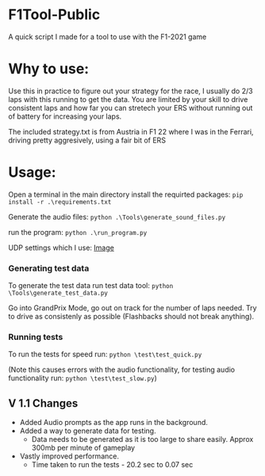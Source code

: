# F1Tool-Public
 A quick script I made for a tool to use with the F1-2021 game

# Why to use:
Use this in practice to figure out your strategy for the race, I usually do 2/3 laps with this running to get the data. You are limited by your skill to drive consistent laps and how far you can stretech your ERS without running out of battery for increasing your laps.

The included strategy.txt is from Austria in F1 22 where I was in the Ferrari, driving pretty aggresively, using a fair bit of ERS 

# Usage:
Open a terminal in the main directory
install the requirted packages: ```pip install -r .\requirements.txt```

Generate the audio files: ```python .\Tools\generate_sound_files.py```

run the program: ```python .\run_program.py```

UDP settings which I use: [Image](https://i.imgur.com/LcxEuwv.png)

### Generating test data
To generate the test data run test data tool: ```python \Tools\generate_test_data.py```

Go into GrandPrix Mode, go out on track for the number of laps needed. Try to drive as consistenly as possible (Flashbacks should not break anything).

### Running tests

To run the tests for speed run: ```python \test\test_quick.py```

(Note this causes errors with the audio functionality, for testing audio functionality run: ```python \test\test_slow.py```)

## V 1.1 Changes
* Added Audio prompts as the app runs in the background.
* Added a way to generate data for testing.
  * Data needs to be generated as it is too large to share easily. Approx 300mb per minute of gameplay
* Vastly improved performance.
  * Time taken to run the tests - 20.2 sec to 0.07 sec
